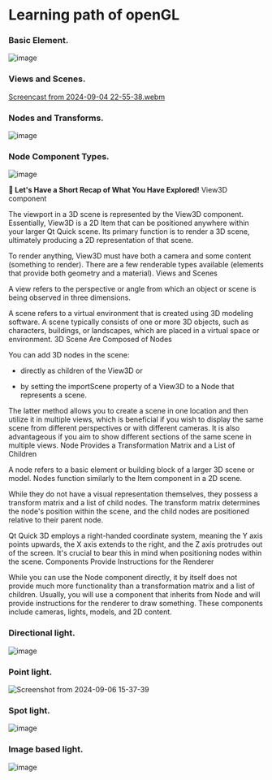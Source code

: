 # Learning path of openGL

### Basic Element.
![image](https://github.com/user-attachments/assets/8caff6b9-fda4-4dd4-9e0d-bbcee50f3e3c)

### Views and Scenes.

[Screencast from 2024-09-04 22-55-38.webm](https://github.com/user-attachments/assets/b8b42411-3285-4fd7-a080-2aea5de299a4)

### Nodes and Transforms.
![image](https://github.com/user-attachments/assets/769692c1-3f9f-4594-8536-8e409fb02b87)

### Node Component Types.
![image](https://github.com/user-attachments/assets/ce3979e5-1582-48d7-91f6-cafedf6a32b5)

**🧢 Let's Have a Short Recap of What You Have Explored!**
View3D component

The viewport in a 3D scene is represented by the View3D component. Essentially, View3D is a 2D Item that can be positioned anywhere within your larger Qt Quick scene. Its primary function is to render a 3D scene, ultimately producing a 2D representation of that scene.


To render anything, View3D must have both a camera and some content (something to render). There are a few renderable types available (elements that provide both geometry and a material).
Views and Scenes

A view refers to the perspective or angle from which an object or scene is being observed in three dimensions.


A scene refers to a virtual environment that is created using 3D modeling software. A scene typically consists of one or more 3D objects, such as characters, buildings, or landscapes, which are placed in a virtual space or environment.
3D Scene Are Composed of Nodes

You can add 3D nodes in the scene:

- directly as children of the View3D or 

- by setting the importScene property of a View3D to a Node that represents a scene. 


The latter method allows you to create a scene in one location and then utilize it in multiple views, which is beneficial if you wish to display the same scene from different perspectives or with different cameras. It is also advantageous if you aim to show different sections of the same scene in multiple views.
Node Provides a Transformation Matrix and a List of Children

A node refers to a basic element or building block of a larger 3D scene or model. Nodes function similarly to the Item component in a 2D scene.


While they do not have a visual representation themselves, they possess a transform matrix and a list of child nodes. The transform matrix determines the node's position within the scene, and the child nodes are positioned relative to their parent node.


Qt Quick 3D employs a right-handed coordinate system, meaning the Y axis points upwards, the X axis extends to the right, and the Z axis protrudes out of the screen. It's crucial to bear this in mind when positioning nodes within the scene.
Components Provide Instructions for the Renderer

While you can use the Node component directly, it by itself does not provide much more functionality than a transformation matrix and a list of children. Usually, you will use a component that inherits from Node and will provide instructions for the renderer to draw something. These components include cameras, lights, models, and 2D content.

### Directional light.  
![image](https://github.com/user-attachments/assets/6684510b-2b1a-4868-abe5-6b59914a4054)

### Point light.
![Screenshot from 2024-09-06 15-37-39](https://github.com/user-attachments/assets/f2fa5a8b-b0ee-4f3d-bc6b-dd6644c1f11e)

### Spot light.
![image](https://github.com/user-attachments/assets/9afeafa7-96ae-4546-bf79-6f9f85807d09)

### Image based light.
![image](https://github.com/user-attachments/assets/6727bcc5-bd5b-490d-b585-0c52c3186921)


